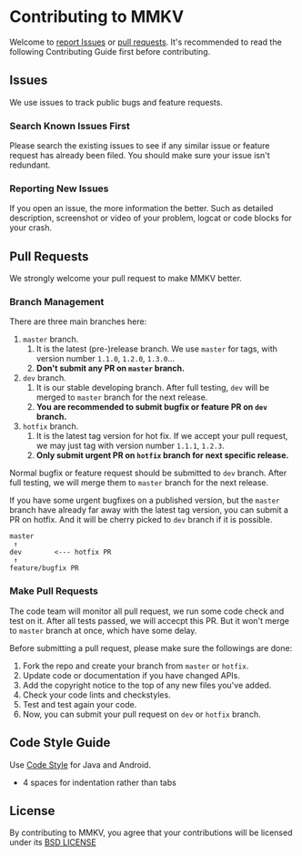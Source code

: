 # Contributing to MMKV
Welcome to [report Issues](https://github.com/Tencent/MMKV/issues) or [pull requests](https://github.com/Tencent/MMKV/pulls). It's recommended to read the following Contributing Guide first before contributing. 

## Issues
We use issues to track public bugs and feature requests.

### Search Known Issues First
Please search the existing issues to see if any similar issue or feature request has already been filed. You should make sure your issue isn't redundant.

### Reporting New Issues
If you open an issue, the more information the better. Such as detailed description, screenshot or video of your problem, logcat or code blocks for your crash.

## Pull Requests
We strongly welcome your pull request to make MMKV better. 

### Branch Management
There are three main branches here:

1. `master` branch.
	1. It is the latest (pre-)release branch. We use `master` for tags, with version number `1.1.0`, `1.2.0`, `1.3.0`...
	2. **Don't submit any PR on `master` branch.**
2. `dev` branch. 
	1. It is our stable developing branch. After full testing, `dev` will be merged to `master` branch for the next release.
	2. **You are recommended to submit bugfix or feature PR on `dev` branch.**
3. `hotfix` branch. 
	1. It is the latest tag version for hot fix. If we accept your pull request, we may just tag with version number `1.1.1`, `1.2.3`.
	2. **Only submit urgent PR on `hotfix` branch for next specific release.**

Normal bugfix or feature request should be submitted to `dev` branch. After full testing, we will merge them to `master` branch for the next release. 

If you have some urgent bugfixes on a published version, but the `master` branch have already far away with the latest tag version, you can submit a PR on hotfix. And it will be cherry picked to `dev` branch if it is possible.

```
master
 ↑
dev        <--- hotfix PR
 ↑ 
feature/bugfix PR
```  

### Make Pull Requests
The code team will monitor all pull request, we run some code check and test on it. After all tests passed, we will accecpt this PR. But it won't merge to `master` branch at once, which have some delay.

Before submitting a pull request, please make sure the followings are done:

1. Fork the repo and create your branch from `master` or `hotfix`.
2. Update code or documentation if you have changed APIs.
3. Add the copyright notice to the top of any new files you've added.
4. Check your code lints and checkstyles.
5. Test and test again your code.
6. Now, you can submit your pull request on `dev` or `hotfix` branch.

## Code Style Guide
Use [Code Style](https://github.com/Tencent/MMKV/blob/master/Android/MMKV/checkstyle.xml) for Java and Android.

* 4 spaces for indentation rather than tabs

## License
By contributing to MMKV, you agree that your contributions will be licensed
under its [BSD LICENSE](https://github.com/Tencent/MMKV/blob/master/LICENSE.txt)
